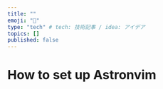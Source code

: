 ```yaml
---
title: ""
emoji: "🐙"
type: "tech" # tech: 技術記事 / idea: アイデア
topics: []
published: false
---
```


# How to set up Astronvim